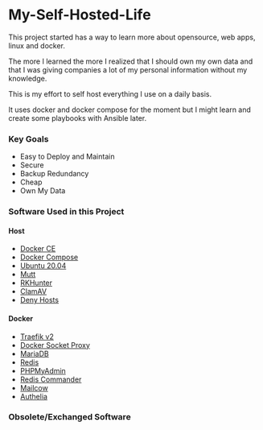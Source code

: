 # My-Self-Hosted-Life

This project started has a way to learn more about opensource, web apps, linux and docker.

The more I learned the more I realized that I should own my own data and that I was giving companies a lot of my personal information without my knowledge.

This is my effort to self host everything I use on a daily basis. 

It uses docker and docker compose for the moment but I might learn and create some playbooks with Ansible later.

### Key Goals

- Easy to Deploy and Maintain
- Secure
- Backup Redundancy
- Cheap
- Own My Data

### Software Used in this Project

#### Host
- [Docker CE](https://docs.docker.com/get-docker/)
- [Docker Compose](https://docs.docker.com/compose/)
- [Ubuntu 20.04](https://ubuntu.com/download/server)
- [Mutt](http://www.mutt.org/)
- [RKHunter](http://rkhunter.sourceforge.net/)
- [ClamAV](https://www.clamav.net/)
- [Deny Hosts](http://denyhosts.sourceforge.net/)

#### Docker

- [Traefik v2](https://docs.traefik.io/)
- [Docker Socket Proxy](https://github.com/Tecnativa/docker-socket-proxy)
- [MariaDB](https://mariadb.org/)
- [Redis](https://redis.io/)
- [PHPMyAdmin](https://www.phpmyadmin.net/)
- [Redis Commander](https://github.com/joeferner/redis-commander)
- [Mailcow](https://mailcow.email/)
- [Authelia](https://www.authelia.com/)

### Obsolete/Exchanged Software
